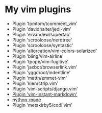 
# My vim plugins

+ Plugin 'tomtom/tcomment_vim'
+ Plugin 'davidhalter/jedi-vim'
+ Plugin 'ervandew/supertab'
+ Plugin 'scrooloose/nerdtree'
+ Plugin 'scrooloose/syntastic'
+ Plugin 'altercation/vim-colors-solarized'
+ Plugin 'bling/vim-airline'
+ Plugin 'tpope/vim-fugitive'
+ Plugin 'jaxbot/browserlink.vim'
+ Plugin 'yggdroot/indentline'
+ Plugin 'mattn/emmet-vim'
+ Plugin 'kien/ctrlp.vim'
+ Plugin 'vim-scripts/django.vim'
+ [Plugin 'vim-instant-markdown'](https://github.com/suan/vim-instant-markdown)
+ [python-mode](https://github.com/klen/python-mode)
+ Plugin 'metakirby5/codi.vim'
